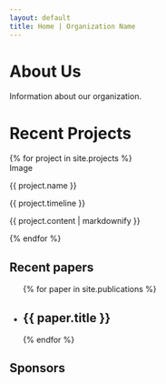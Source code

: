 ```yaml
---
layout: default
title: Home | Organization Name
---
```


<div class="container-fluid index-content-container">
  <h1 class="section-header">About Us</h1>
  <div class="row about-us-grid">
    <div class="col-md-6 center-canvas">
      <!-- TODO: What is canvas? -->
      <canvas id="logo-canvas"></canvas>
    </div>
    <div class="col-md-6">
      <p>
        Information about our organization.
      </p>
    </div>
  </div>
</div>

<div class="container-fluid index-content-container">
  <h1 class="section-header">Recent Projects</h1>
  <div class="project-grid landing-page-project-grid">
  {% for project in site.projects %}
    <div class="project-card">
      <div class="project-image">
        Image
      </div>
      <div class="project-info">
        <p class="artifact-title line-clamp-one-line"> {{ project.name }} </p>
        <p class="artifact-title line-clamp-one-line">{{ project.timeline }}</p>
        <p>{{ project.content | markdownify }}</p>
      </div>
    </div>
  {% endfor %}
  <!-- <ul>
    {% for project in site.projects %}
      <li>
        <h2>{{ project.name }}</h2>
        <h3>{{ project.timeline }}</h3>
        <p>{{ project.content | markdownify }}</p>
      </li>
    {% endfor %}
  </ul> -->
  </div>
</div>

<div class="container-fluid index-content-container">
<h2>Recent papers</h2>
<ul>
  {% for paper in site.publications %}
    <li>
      <h2>{{ paper.title }}</h2>
    </li>
  {% endfor %}
</ul>
</div>

<div class="container-fluid index-content-container">
<h2>Sponsors</h2>
</div>
